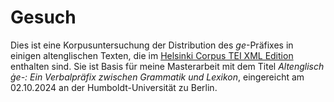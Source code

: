 # Gesuch
 
Dies ist eine Korpusuntersuchung der Distribution des *ge*-Präfixes in einigen altenglischen Texten, die im [Helsinki Corpus TEI XML Edition](https://www.helsinkicorpus.arts.gla.ac.uk/) enthalten sind. Sie ist Basis für meine Masterarbeit mit dem Titel *Altenglisch ġe-: Ein Verbalpräfix zwischen Grammatik und Lexikon*, eingereicht am 02.10.2024 an der Humboldt-Universität zu Berlin.